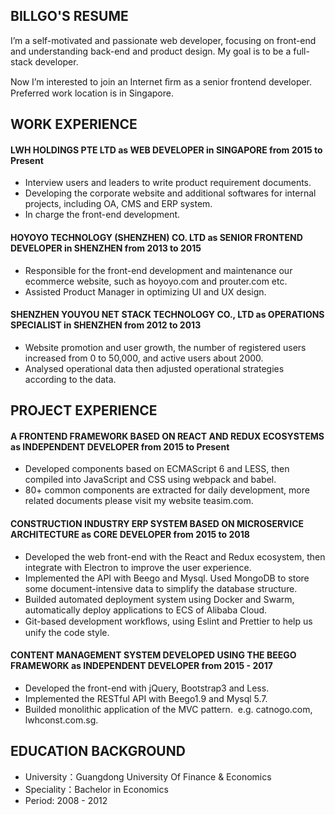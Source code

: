 ## BILLGO'S RESUME

I’m a self-motivated and passionate web developer, focusing on front-end and understanding back-end and product design. My goal is to be a full-stack developer.

Now I’m interested to join an Internet ﬁrm as a senior frontend developer. Preferred work location is in Singapore.

## WORK EXPERIENCE

#### LWH HOLDINGS PTE LTD as WEB DEVELOPER in SINGAPORE from 2015 to Present
- Interview users and leaders to write product requirement documents.
- Developing the corporate website and additional softwares for internal projects, including OA, CMS and ERP system.
- In charge the front-end development.

#### HOYOYO TECHNOLOGY (SHENZHEN) CO. LTD as SENIOR FRONTEND DEVELOPER in SHENZHEN from 2013 to 2015
- Responsible for the front-end development and maintenance our ecommerce website, such as hoyoyo.com and prouter.com etc.
- Assisted Product Manager in optimizing UI and UX design.

#### SHENZHEN YOUYOU NET STACK TECHNOLOGY CO., LTD as OPERATIONS SPECIALIST in SHENZHEN from 2012 to 2013
- Website promotion and user growth, the number of registered users increased from 0 to 50,000, and active users about 2000.
- Analysed operational data then adjusted operational strategies according to the data.

## PROJECT EXPERIENCE

#### A FRONTEND FRAMEWORK BASED ON REACT AND REDUX ECOSYSTEMS as INDEPENDENT DEVELOPER from 2015 to Present
- Developed components based on ECMAScript 6 and LESS, then compiled into JavaScript and CSS using webpack and babel.
- 80+ common components are extracted for daily development, more related documents please visit my website teasim.com.

#### CONSTRUCTION INDUSTRY ERP SYSTEM BASED ON MICROSERVICE ARCHITECTURE as CORE DEVELOPER from 2015 to 2018
- Developed the web front-end with the React and Redux ecosystem, then integrate with Electron to improve the user experience.
- Implemented the API with Beego and Mysql. Used MongoDB to store some document-intensive data to simplify the database structure.
- Builded automated deployment system using Docker and Swarm, automatically deploy applications to ECS of Alibaba Cloud.
- Git-based development workﬂows, using Eslint and Prettier to help us unify the code style.

#### CONTENT MANAGEMENT SYSTEM DEVELOPED USING THE BEEGO FRAMEWORK as INDEPENDENT DEVELOPER from 2015 - 2017
- Developed the front-end with jQuery, Bootstrap3 and Less.
- Implemented the RESTful API with Beego1.9 and Mysql 5.7.
- Builded monolithic application of the MVC pattern.  e.g. catnogo.com, lwhconst.com.sg.

## EDUCATION BACKGROUND

- University：Guangdong University Of Finance & Economics
- Speciality：Bachelor in Economics
- Period: 2008 - 2012


